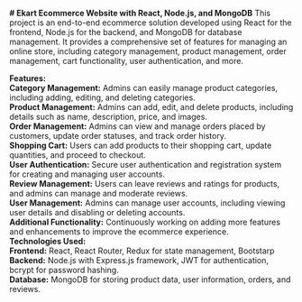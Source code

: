 
**# Ekart Ecommerce Website with React, Node.js, and MongoDB**
This project is an end-to-end ecommerce solution developed using React for the frontend, Node.js for the backend, and MongoDB for database management. It provides a comprehensive set of features for managing an online store, including category management, product management, order management, cart functionality, user authentication, and more.

**Features:**
<br>
**Category Management:** Admins can easily manage product categories, including adding, editing, and deleting categories.<br>
**Product Management:** Admins can add, edit, and delete products, including details such as name, description, price, and images.<br>
**Order Management:** Admins can view and manage orders placed by customers, update order statuses, and track order history.<br>
**Shopping Cart:** Users can add products to their shopping cart, update quantities, and proceed to checkout.<br>
**User Authentication:** Secure user authentication and registration system for creating and managing user accounts.<br>
**Review Management:** Users can leave reviews and ratings for products, and admins can manage and moderate reviews.<br>
**User Management:** Admins can manage user accounts, including viewing user details and disabling or deleting accounts.<br>
**Additional Functionality:** Continuously working on adding more features and enhancements to improve the ecommerce experience.<br>
**Technologies Used:**<br>
**Frontend:** React, React Router, Redux for state management, Bootstarp<br>
**Backend:** Node.js with Express.js framework, JWT for authentication, bcrypt for password hashing.<br>
**Database:** MongoDB for storing product data, user information, orders, and reviews.<br>

